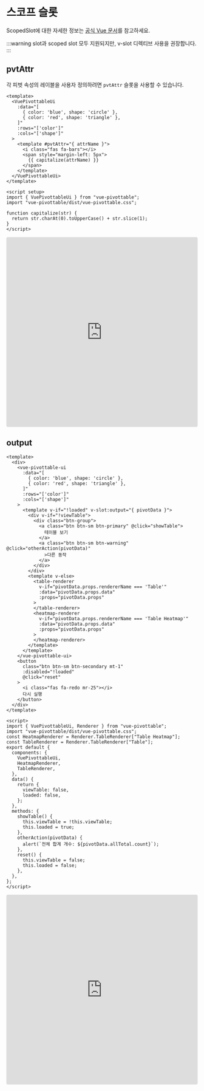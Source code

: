 # 스코프 슬롯

ScopedSlot에 대한 자세한 정보는 [공식 Vue 문서](https://vuejs.org/v2/guide/components-slots.html#Scoped-Slots)를 참고하세요.

:::warning
slot과 scoped slot 모두 지원되지만, v-slot 디렉티브 사용을 권장합니다.
:::

## pvtAttr

각 피벗 속성의 레이블을 사용자 정의하려면 `pvtAttr` 슬롯을 사용할 수 있습니다.

```vue{10-15}
<template>
  <VuePivottableUi
    :data="[
      { color: 'blue', shape: 'circle' },
      { color: 'red', shape: 'triangle' },
    ]"
    :rows="['color']"
    :cols="['shape']"
  >
    <template #pvtAttr="{ attrName }">
      <i class="fas fa-bars"></i>
      <span style="margin-left: 5px">
        {{ capitalize(attrName) }}
      </span>
    </template>
  </VuePivottableUi>
</template>

<script setup>
import { VuePivottableUi } from "vue-pivottable";
import "vue-pivottable/dist/vue-pivottable.css";

function capitalize(str) {
  return str.charAt(0).toUpperCase() + str.slice(1);
}
</script>
```

<iframe
  src="https://stackblitz.com/edit/vitejs-vite-uvgnlrhv?embed=1&file=src%2FApp.vue&hideExplorer=1&hideNavigation=1&view=preview"
  width="100%"
  height="500"
  style="border:0; border-radius: 4px; overflow:hidden;"
  title="Vite Vue3 예제"
  allow="accelerometer; ambient-light-sensor; camera; encrypted-media; geolocation; gyroscope; hid; microphone; midi; payment; usb; vr; xr-spatial-tracking"
  sandbox="allow-forms allow-modals allow-popups allow-presentation allow-same-origin allow-scripts allow-popups-to-escape-sandbox"
></iframe>

## output

```vue{11-36}
<template>
  <div>
    <vue-pivottable-ui
      :data="[
        { color: 'blue', shape: 'circle' },
        { color: 'red', shape: 'triangle' },
      ]"
      :rows="['color']"
      :cols="['shape']"
    >
      <template v-if="!loaded" v-slot:output="{ pivotData }">
        <div v-if="!viewTable">
          <div class="btn-group">
            <a class="btn btn-sm btn-primary" @click="showTable">
              테이블 보기
            </a>
            <a class="btn btn-sm btn-warning" @click="otherAction(pivotData)"
              >다른 동작
            </a>
          </div>
        </div>
        <template v-else>
          <table-renderer
            v-if="pivotData.props.rendererName === 'Table'"
            :data="pivotData.props.data"
            :props="pivotData.props"
          >
          </table-renderer>
          <heatmap-renderer
            v-if="pivotData.props.rendererName === 'Table Heatmap'"
            :data="pivotData.props.data"
            :props="pivotData.props"
          >
          </heatmap-renderer>
        </template>
      </template>
    </vue-pivottable-ui>
    <button
      class="btn btn-sm btn-secondary mt-1"
      :disabled="!loaded"
      @click="reset"
    >
      <i class="fas fa-redo mr-25"></i>
      다시 실행
    </button>
  </div>
</template>

<script>
import { VuePivottableUi, Renderer } from "vue-pivottable";
import "vue-pivottable/dist/vue-pivottable.css";
const HeatmapRenderer = Renderer.TableRenderer["Table Heatmap"];
const TableRenderer = Renderer.TableRenderer["Table"];
export default {
  components: {
    VuePivottableUi,
    HeatmapRenderer,
    TableRenderer,
  },
  data() {
    return {
      viewTable: false,
      loaded: false,
    };
  },
  methods: {
    showTable() {
      this.viewTable = !this.viewTable;
      this.loaded = true;
    },
    otherAction(pivotData) {
      alert(`전체 합계 개수: ${pivotData.allTotal.count}`);
    },
    reset() {
      this.viewTable = false;
      this.loaded = false;
    },
  },
};
</script>
```

<iframe src="https://codesandbox.io/embed/vue-pivottable-ui-outputscopedslot-rcp9k?fontsize=14&hidenavigation=1&theme=light&view=preview"
     style="width:100%; height:500px; border:0; border-radius: 4px; overflow:hidden;"
     title="vue-pivottable-ui_Output 스코프 슬롯"
     allow="accelerometer; ambient-light-sensor; camera; encrypted-media; geolocation; gyroscope; hid; microphone; midi; payment; usb; vr; xr-spatial-tracking"
     sandbox="allow-forms allow-modals allow-popups allow-presentation allow-same-origin allow-scripts"
   ></iframe>
